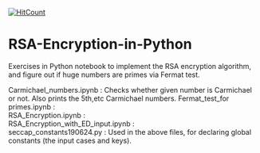 [![HitCount](http://hits.dwyl.com/parthnan/RSA-Encryption-in-Python.svg)](http://hits.dwyl.com/parthnan/RSA-Encryption-in-Python)
# RSA-Encryption-in-Python
Exercises in Python notebook to implement the RSA encryption algorithm, and figure out if huge numbers are primes via Fermat test. 

Carmichael_numbers.ipynb	:  Checks whether given number is Carmichael or not. Also prints the 5th,etc Carmichael numbers.
Fermat_test_for primes.ipynb	:  
RSA_Encryption.ipynb	:   
RSA_Encryption_with_ED_input.ipynb	 :  
seccap_constants190624.py  :  Used in the above files, for declaring global constants (the input cases and keys).
